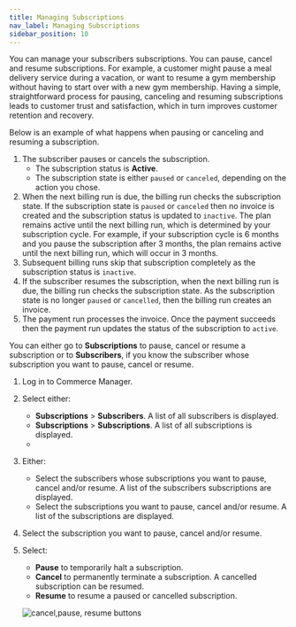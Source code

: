 ```yaml
---
title: Managing Subscriptions
nav_label: Managing Subscriptions
sidebar_position: 10
---
```


You can manage your subscribers subscriptions. You can pause, cancel and resume subscriptions. For example, a customer might pause a meal delivery service during a vacation, or want to resume a gym membership without having to start over with a new gym membership. Having a simple, straightforward process for pausing, canceling and resuming subscriptions leads to customer trust and satisfaction, which in turn improves customer retention and recovery.
      
Below is an example of what happens when pausing or canceling and resuming a subscription.
      
1. The subscriber pauses or cancels the subscription.
    - The subscription status is **Active**.
    - The subscription state is either `paused` or `canceled`, depending on the action you chose.
2. When the next billing run is due, the billing run checks the subscription state. If the subscription state is `paused` or `canceled` then no invoice is created and the subscription status is updated to `inactive`. The plan remains active until the next billing run, which is determined by your subscription cycle. For example, if your subscription cycle is 6 months and you pause the subscription after 3 months, the plan remains active until the next billing run, which will occur in 3 months.
3. Subsequent billing runs skip that subscription completely as the subscription status is `inactive`. 
4. If the subscriber resumes the subscription, when the next billing run is due, the billing run checks the subscription state. As the subscription state is no longer `paused` or `cancelled`, then the billing run creates an invoice.
5. The payment run processes the invoice. Once the payment succeeds then the payment run updates the status of the subscription to `active`. 

You can either go to **Subscriptions** to pause, cancel or resume a subscription or to **Subscribers**, if you know the subscriber whose subscription you want to pause, cancel or resume. 

1. Log in to Commerce Manager.
2. Select either:

    - **Subscriptions** > **Subscribers**. A list of all subscribers is displayed.
    - **Subscriptions** > **Subscriptions**. A list of all subscriptions is displayed.
    - 

3. Either:

    - Select the subscribers whose subscriptions you want to pause, cancel and/or resume. A list of the subscribers subscriptions are displayed.
    - Select the subscriptions you want to pause, cancel and/or resume. A list of the subscriptions are displayed.

4. Select the subscription you want to pause, cancel and/or resume.
5. Select:
    - **Pause** to temporarily halt a subscription.
    - **Cancel** to permanently terminate a subscription. A cancelled subscription can be resumed.
    - **Resume** to resume a paused or cancelled subscription.

    ![cancel,pause, resume buttons](/assets/subscriptions-pause.png)

